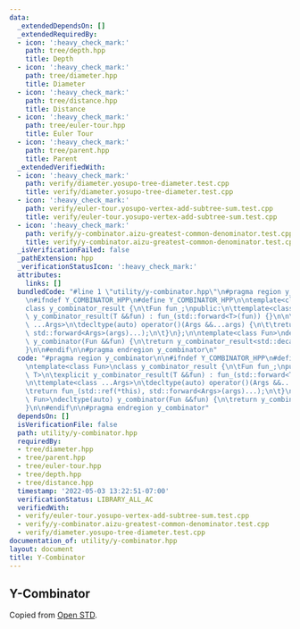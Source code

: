 ```yaml
---
data:
  _extendedDependsOn: []
  _extendedRequiredBy:
  - icon: ':heavy_check_mark:'
    path: tree/depth.hpp
    title: Depth
  - icon: ':heavy_check_mark:'
    path: tree/diameter.hpp
    title: Diameter
  - icon: ':heavy_check_mark:'
    path: tree/distance.hpp
    title: Distance
  - icon: ':heavy_check_mark:'
    path: tree/euler-tour.hpp
    title: Euler Tour
  - icon: ':heavy_check_mark:'
    path: tree/parent.hpp
    title: Parent
  _extendedVerifiedWith:
  - icon: ':heavy_check_mark:'
    path: verify/diameter.yosupo-tree-diameter.test.cpp
    title: verify/diameter.yosupo-tree-diameter.test.cpp
  - icon: ':heavy_check_mark:'
    path: verify/euler-tour.yosupo-vertex-add-subtree-sum.test.cpp
    title: verify/euler-tour.yosupo-vertex-add-subtree-sum.test.cpp
  - icon: ':heavy_check_mark:'
    path: verify/y-combinator.aizu-greatest-common-denominator.test.cpp
    title: verify/y-combinator.aizu-greatest-common-denominator.test.cpp
  _isVerificationFailed: false
  _pathExtension: hpp
  _verificationStatusIcon: ':heavy_check_mark:'
  attributes:
    links: []
  bundledCode: "#line 1 \"utility/y-combinator.hpp\"\n#pragma region y_combinator\n\
    \n#ifndef Y_COMBINATOR_HPP\n#define Y_COMBINATOR_HPP\n\ntemplate<class Fun>\n\
    class y_combinator_result {\n\tFun fun_;\npublic:\n\ttemplate<class T>\n\texplicit\
    \ y_combinator_result(T &&fun) : fun_(std::forward<T>(fun)) {}\n\n\ttemplate<class\
    \ ...Args>\n\tdecltype(auto) operator()(Args &&...args) {\n\t\treturn fun_(std::ref(*this),\
    \ std::forward<Args>(args)...);\n\t}\n};\n\ntemplate<class Fun>\ndecltype(auto)\
    \ y_combinator(Fun &&fun) {\n\treturn y_combinator_result<std::decay_t<Fun>>(std::forward<Fun>(fun));\n\
    }\n\n#endif\n\n#pragma endregion y_combinator\n"
  code: "#pragma region y_combinator\n\n#ifndef Y_COMBINATOR_HPP\n#define Y_COMBINATOR_HPP\n\
    \ntemplate<class Fun>\nclass y_combinator_result {\n\tFun fun_;\npublic:\n\ttemplate<class\
    \ T>\n\texplicit y_combinator_result(T &&fun) : fun_(std::forward<T>(fun)) {}\n\
    \n\ttemplate<class ...Args>\n\tdecltype(auto) operator()(Args &&...args) {\n\t\
    \treturn fun_(std::ref(*this), std::forward<Args>(args)...);\n\t}\n};\n\ntemplate<class\
    \ Fun>\ndecltype(auto) y_combinator(Fun &&fun) {\n\treturn y_combinator_result<std::decay_t<Fun>>(std::forward<Fun>(fun));\n\
    }\n\n#endif\n\n#pragma endregion y_combinator"
  dependsOn: []
  isVerificationFile: false
  path: utility/y-combinator.hpp
  requiredBy:
  - tree/diameter.hpp
  - tree/parent.hpp
  - tree/euler-tour.hpp
  - tree/depth.hpp
  - tree/distance.hpp
  timestamp: '2022-05-03 13:22:51-07:00'
  verificationStatus: LIBRARY_ALL_AC
  verifiedWith:
  - verify/euler-tour.yosupo-vertex-add-subtree-sum.test.cpp
  - verify/y-combinator.aizu-greatest-common-denominator.test.cpp
  - verify/diameter.yosupo-tree-diameter.test.cpp
documentation_of: utility/y-combinator.hpp
layout: document
title: Y-Combinator
---
```


## Y-Combinator

Copied from [Open STD](http://www.open-std.org/jtc1/sc22/wg21/docs/papers/2016/p0200r0.html). 